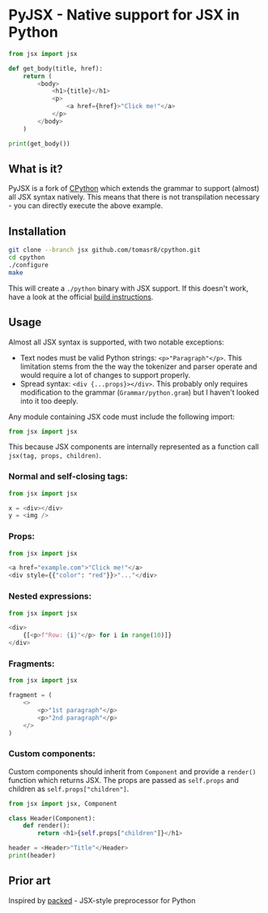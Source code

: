 # PyJSX - Native support for JSX in Python


```python
from jsx import jsx

def get_body(title, href):
    return (
        <body>
            <h1>{title}</h1>
            <p>
                <a href={href}>"Click me!"</a>
            </p>
        </body>
    )

print(get_body())
```

## What is it?

PyJSX is a fork of [CPython](github.com/python/cpython) which extends the grammar to support (almost) all JSX syntax natively. This means that there is not transpilation necessary - you can directly execute the above example.

## Installation

```bash
git clone --branch jsx github.com/tomasr8/cpython.git
cd cpython
./configure
make
```

This will create a `./python` binary with JSX support. 
If this doesn't work, have a look at the official [build instructions](https://github.com/python/cpython?tab=readme-ov-file#build-instructions).

## Usage

Almost all JSX syntax is supported, with two notable exceptions:

- Text nodes must be valid Python strings: `<p>"Paragraph"</p>`. This limitation stems from the the way the tokenizer and parser operate and would require a lot of changes to support properly.
- Spread syntax: `<div {...props}></div>`. This probably only requires modification to the grammar (`Grammar/python.gram`) but I haven't looked into it too deeply.

Any module containing JSX code must include the following import:

```python
from jsx import jsx
```
This because JSX components are internally represented as a function call `jsx(tag, props, children)`.

### Normal and self-closing tags:

```python
from jsx import jsx

x = <div></div>
y = <img />
```

### Props:

```python
from jsx import jsx

<a href="example.com">"Click me!"</a>
<div style={{"color": "red"}}>"..."</div>
```

### Nested expressions:

```python
from jsx import jsx

<div>
    {[<p>f"Row: {i}"</p> for i in range(10)]}
</div>
```

### Fragments:

```python
from jsx import jsx

fragment = (
    <>
        <p>"1st paragraph"</p>
        <p>"2nd paragraph"</p>
    </>
)
```

### Custom components:

Custom components should inherit from `Component` and provide a `render()` function which returns JSX. The props are passed as `self.props` and children as `self.props["children"]`.

```python
from jsx import jsx, Component

class Header(Component):
    def render():
        return <h1>{self.props["children"]}</h1>

header = <Header>"Title"</Header>
print(header)
```

## Prior art

Inspired by [packed](https://github.com/michaeljones/packed) - JSX-style preprocessor for Python 
